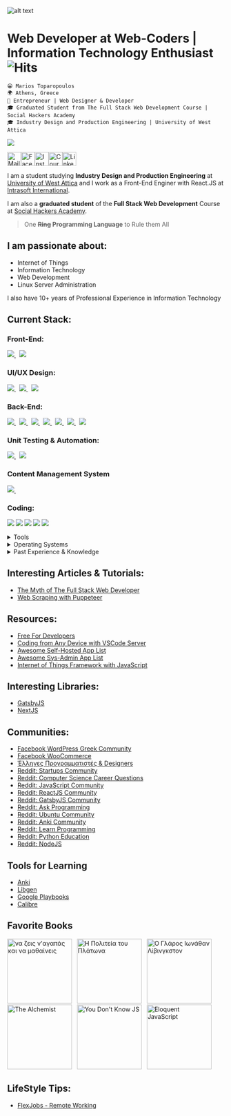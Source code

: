 ![alt text](https://raw.githubusercontent.com/mariosffx/mariosffx/master/header.png 'Header Image')

# Web Developer at Web-Coders | Information Technology Enthusiast ![Hits](https://hitcounter.pythonanywhere.com/count/tag.svg?url=https%3A%2F%2Fgithub.com%2Fmariosffx)

`😁 Marios Toparopoulos` <br />
`🌍 Athens, Greece` <br />
`💼 Entrepreneur | Web Designer & Developer` <br/>
`🎓 Graduated Student from The Full Stack Web Development Course | Social Hackers Academy` <br />
`🎓 Industry Design and Production Engineering | University of West Attica`<br />

<a href="https://github.com/mariosffx/mariosffx/blob/master/CV%20-%20Web%20Developer%20-%20Marios%20Toparopoulos.pdf"><img src="https://img.shields.io/badge/%F0%9F%94%BDDownload_My_CV-002366?style=for-the-badge"/></a>

<a href="mailto:marios@web-coders.net"><img src="https://github.com/mariosffx/mariosffx/raw/master/media/icons/mail.svg" height="32" alt="Mail"/></a><a href="https://www.facebook.com/mariosffx"><img src="https://github.com/mariosffx/mariosffx/raw/master/media/icons/fb.png" height="32" alt="Facebook"/></a><a href="https://www.instagram.com/mariosffx"><img src="https://github.com/mariosffx/mariosffx/raw/master/media/icons/ig.png" height="32" alt="Instagram"/></a><a href="https://www.coursera.org/user/7069f5c593dff14d164263d5bbe7949c"><img src="https://github.com/mariosffx/mariosffx/raw/master/media/icons/coursera.png" height="32" alt="Coursera"/><a href="https://www.linkedin.com/in/mariosffx"><img src="https://github.com/mariosffx/mariosffx/raw/master/media/icons/in.png" height="32" alt="LinkedIn"/></a>

I am a student studying **Industry Design and Production Engineering** at [University of West Attica](https://www.uniwa.gr) and I work as a Front-End Enginer with React.JS at <a href="https://www.intraosft-intl.com" target="_blank">Intrasoft International</a>.

I am also a **graduated student** of the **Full Stack Web Development** Course at [Social Hackers Academy](https://www.socialhackersacademy.org).

<blockquote>
	One <s><b>Ring</s> Programming Language</b> to Rule them All
</blockquote>

## I am passionate about:

- Internet of Things
- Information Technology
- Web Development
- Linux Server Administration

I also have 10+ years of Professional Experience in Information Technology

## Current Stack:

### Front-End:

<a href="https://www.reactjs.org" target="_blank">
	<img src="https://img.shields.io/badge/ReactJS-★★★★★-41DFFF" />
</a> &nbsp;
<a href="https://nextjs.org/" target="_blank">
	<img src="https://img.shields.io/badge/Next.JS-★★★★★-000000" /> 
</a>

### UI/UX Design:

<a href="https://material-ui.org/" target="_blank">
	<img src="https://img.shields.io/badge/MaterialUI-★★★★★-C1C1C1" /> 
</a> &nbsp;

<a href="https://styled-components.com/" target="_blank">
	<img src="https://img.shields.io/badge/StyledComponents-%E2%98%85%E2%98%85%E2%98%85%E2%98%85%E2%98%85-FF00FF" /> 
</a> &nbsp;

<a href="https://storybook.js.org/" target="_blank">
	<img src="https://img.shields.io/badge/Storybook-%E2%98%85%E2%98%85%E2%98%85%E2%98%85%E2%98%85-FF00AA" /> 
</a>

### Back-End:

<a href="https://www.nodejs.org" target="_blank">
	<img src="https://img.shields.io/badge/NodeJS-%E2%98%85%E2%98%85%E2%98%85%E2%98%85%E2%98%85-00FF00" />
</a> &nbsp;
<a href="https://www.expressjs.com" target="_blank">
	<img src="https://img.shields.io/badge/ExpressJS-%E2%98%85%E2%98%85%E2%98%85%E2%98%85%E2%98%85-88FF88" />
</a> &nbsp;
<a href="https://www.mysql.com" target="_blank">
	<img src="https://img.shields.io/badge/MySQL-%E2%98%85%E2%98%85%E2%98%85%E2%98%85%E2%98%85-F29111" />
</a> &nbsp;
<a href="https://www.mongodb.com" target="_blank">
	<img src="https://img.shields.io/badge/MongoDB-%E2%98%85%E2%98%85%E2%98%85%E2%98%85%E2%98%85-0000FF" />
</a> &nbsp;
<a href="https://www.sequelize.org" target="_blank">
	<img src="https://img.shields.io/badge/Sequelize%20ORM-%E2%98%85%E2%98%85%E2%98%85%E2%98%85%E2%98%85-FF0000" />
</a> &nbsp;
<a href="https://mongoosejs.com" target="_blank">
	<img src="https://img.shields.io/badge/Mongoose%20ODM-%E2%98%85%E2%98%85%E2%98%85%E2%98%85%E2%98%85-00FF00" />
</a> &nbsp;
<a href="https://mongoosejs.com" target="_blank">
	<img src="https://img.shields.io/badge/PassportJS-%E2%98%85%E2%98%85%E2%98%85%E2%98%85%E2%98%85-1A1A1A" />
</a>

### Unit Testing & Automation:

<a href="https://www.jestjs.org" target="_blank">
	<img src="https://img.shields.io/badge/NodeJS-%E2%98%85%E2%98%85%E2%98%85%E2%98%85%E2%98%85-00FF00" />
</a> &nbsp;
<a href="https://pptr.dev/" target="_blank">
	<img src="https://img.shields.io/badge/PuppeteerJS-%E2%98%85%E2%98%85%E2%98%85%E2%98%85%E2%98%85-FF00AA" /> 
</a>

### Content Management System

<a href="https://www.wordpress.org" target="_blank">
	<img src="https://img.shields.io/badge/Wordpress-%E2%98%85%E2%98%85%E2%98%85%E2%98%85%E2%98%85-000000" />
</a> &nbsp;

### Coding:

<img src="https://img.shields.io/badge/HTML5-ff7851" /> <img src="https://img.shields.io/badge/CSS3-44b2fb" /> <img src="https://img.shields.io/badge/TypeScript-important" />
<img src="https://img.shields.io/badge/SQL-FF0000" /> <img src="https://img.shields.io/badge/NoSQL-00FF00" />

<details>
	<summary>Tools</summary>
	<ul>
		<li>Adobe Illustrator</li>
		<li>Adobe Photoshop</li>
		<li>Adobe XD</li>
		<li>Adruino</li>
		<li>AutoCAD</li>
		<li>Filezilla</li>
		<li>Linux Subsystem for Windows</li>
		<li>Notepad++</li>
		<li>Visual Studio Code</li>
		<li>WebStorm</li>
		<li>WinSCP</li>
	</ul>
</details>

<details>
	<summary>Operating Systems</summary>
	<ul>
		<li>Ubuntu Server 20.04</li>
		<li>Windows 10</li>
	</ul>
</details>

<details>
	<summary>Past Experience & Knowledge</summary>
	<ul>
		<li>Pyton, Python Flask, BeautifulSoup 4</li>
		<li>C & C++</li>
		<li>Bootstrap 3/4</li>
		<li>jQuery</li>
		<li>OpenCart</li>
		<li>Joomla</li>
		<li>Magento</li>
	</ul>
</details>

## Interesting Articles & Tutorials:

- [The Myth of The Full Stack Web Developer](https://worthwhile.com/insights/2019/09/05/myth-full-stack-developer/#:~:text=Glassdoor%20job%20postings.-,In%20theory%2C%20a%20full%2Dstack%20developer%20sounds%20like%20a%20great,servers%2C%20DevOps%2C%20and%20more)
- [Web Scraping with Puppeteer](https://www.digitalocean.com/community/tutorials/how-to-scrape-a-website-using-node-js-and-puppeteer)

## Resources:

- [Free For Developers](https://github.com/ripienaar/free-for-dev)
- [Coding from Any Device with VSCode Server](https://www.youtube.com/watch?v=UFxVvrrufsA&feature=emb_logo)
- [Awesome Self-Hosted App List](https://github.com/awesome-selfhosted/awesome-selfhosted)
- [Awesome Sys-Admin App List](https://github.com/n1trux/awesome-sysadmin)
- [Internet of Things Framework with JavaScript](https://iotjs.net/)

## Interesting Libraries:

- [GatsbyJS](https://www.gatsbyjs.com)
- [NextJS](https://nextjs.org/)

## Communities:

- [Facebook WordPress Greek Community](https://www.facebook.com/groups/WordPressGreekCommunity/)
- [Facebook WooCommerce](https://www.facebook.com/groups/advanced.woocommerce/)
- [Έλληνες Προγραμματιστές & Designers](https://www.facebook.com/groups/greek.developers/)
- [Reddit: Startups Community](https://www.reddit.com/r/startups/)
- [Reddit: Computer Science Career Questions](https://www.reddit.com/r/cscareerquestions/)
- [Reddit: JavaScript Community](https://www.reddit.com/r/javascript/)
- [Reddit: ReactJS Community](https://www.reddit.com/r/reactjs/)
- [Reddit: GatsbyJS Community](https://www.reddit.com/r/gatsbyjs/)
- [Reddit: Ask Programming](https://www.reddit.com/r/AskProgramming/)
- [Reddit: Ubuntu Community](https://www.reddit.com/r/reactjs/)
- [Reddit: Anki Community](https://www.reddit.com/r/Anki/)
- [Reddit: Learn Programming](https://www.reddit.com/r/learnprogramming/)
- [Reddit: Python Education](https://www.reddit.com/r/learnpython/)
- [Reddit: NodeJS](https://www.reddit.com/r/node/)

## Tools for Learning

- [Anki](https://ankiweb.net/about)
- [Libgen](https://www.libgen.is/)
- [Google Playbooks](https://play.google.com/books)
- [Calibre](hhttps://calibre-ebook.com/)

## Favorite Books

<img src="https://github.com/mariosffx/mariosffx/raw/master/media/books/live_love_learn.jpg" height="150" alt="να ζεις ν'αγαπάς και να μαθαίνεις"/> &nbsp; <img src="https://github.com/mariosffx/mariosffx/raw/master/media/books/platon.jpg" height="150" alt="Η Πολιτεία του Πλάτωνα"/> &nbsp; <img src="https://github.com/mariosffx/mariosffx/raw/master/media/books/glaros.jpg" height="150" alt="Ο Γλάρος Ιωνάθαν Λίβινγκστον"/> &nbsp;
<img src="https://github.com/mariosffx/mariosffx/raw/master/media/books/the_alchemist.jpg" height="150" alt="The Alchemist"/> &nbsp; <img src="https://github.com/mariosffx/mariosffx/raw/master/media/books/you_dont_know_js.jpg" height="150" alt="You Don't Know JS"/> &nbsp; <img src="https://github.com/mariosffx/mariosffx/raw/master/media/books/eloquent.jpg" height="150" alt="Eloquent JavaScript"/>

## LifeStyle Tips:

- [FlexJobs - Remote Working](https://www.flexjobs.com/)
